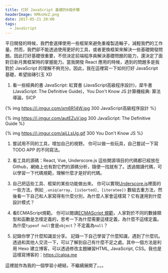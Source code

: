 ```yaml
---
title: 打好 JavaScript 基礎的6個步驟
headerImage: KMksHxZ.png
date: 2017-05-21 20:00
tags:
  - JavaScript
---
```


平日開發的時候，我們會選擇使用一些框架來避免重複製造輪子，減輕我們的工作量。然而，我們卻不能透過使用更好的工具，或者更換框架來解決一些基礎開發問題。因此打好基礎很重要，不但決定前端程序員解決基礎問題的能力，還決定了面對日新月異框架時的掌握能力。當我開發 React 應用的時候，遇到的問題多是我對於 JavaScript 的理解不夠充分。因此，我在這裡寫一下如何打好 JavaScript 基礎，希望拋磚引玉 XD

1. 看一些經典的書
  JavaScript: 紅寶書 (JavaScript高級程序設計)，犀牛書 (JavaScript: The Definitive Guide)，You Don't Know JS
  計算機經典: 算法導論，SICP

  {% img https://i.imgur.com/xm6R14W.jpg 300 JavaScript高級程序設計 %}

  {% img https://i.imgur.com/autEZuV.jpg 300 JavaScript: The Definitive Guide %}

  {% img https://i.imgur.com/ajLLsUg.gif 300 You Don't Know JS %}

1. 嘗試用不同的工具，增加自己的視野。
  你可以做一些玩具，自己嘗試一下寫TODO APP 的不同寫法。

1. 看工具的源碼：React, Vue, Underscore.js
  這些開源項目的代碼都已經放在 Github，網絡上也有對它們的源碼分析，隨便一找就有了。透過閱讀代碼，可以學習一下代碼規範，理解什麼才是好的代碼。

1. 自己把這些工具、框架的某些功能做出來。
  你可以實現[Underscore.js](http://underscorejs.org/)裡面的一些方法，例如`_.uniq(array, [isSorted], [iteratee])` 數組去重方法，然後看一下自己和人家寫得有什麼分別，為什麼人家會這樣寫？它有運用到什麼設計模式？

1. 看ECMAScript規範。
  你可以閱讀[ECMAScript 規範](https://tc39.github.io/ecma262)，人家對於不同的數據類型和函數是怎樣定義的，思考一下為什麼需要這樣定義，為什麼不這樣定義。
  為什麼`typeof null`會是`object`？不定義為`null`？

1. 記錄你學了什麼知識並分享。
  記錄一下自己學習了什麼知識，遇到了什麼坑。透過和其他人交流一下，可以了解到自己有什麼不足之處。其中一個方法是利用 Hexo 建立博客，可以透過修改主題練習HTML, JavaScript, CSS。我也是這樣寫博客的：https://calpa.me

這裡就作為我的一個學習小總結，不繼續展開了。。。
